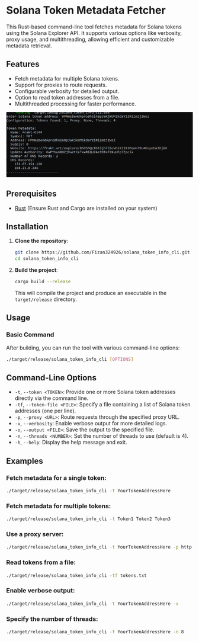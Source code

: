 # Solana Token Metadata Fetcher

This Rust-based command-line tool fetches metadata for Solana tokens using the Solana Explorer API. It supports various options like verbosity, proxy usage, and multithreading, allowing efficient and customizable metadata retrieval.

## Features
- Fetch metadata for multiple Solana tokens.
- Support for proxies to route requests.
- Configurable verbosity for detailed output.
- Option to read token addresses from a file.
- Multithreaded processing for faster performance.

![Example Image](demo/demo.png)

## Prerequisites
- [Rust](https://www.rust-lang.org/tools/install) (Ensure Rust and Cargo are installed on your system)

## Installation

1. **Clone the repository**:
    ```sh
    git clone https://github.com/Fizan324926/solana_token_info_cli.git
    cd solana_token_info_cli
    ```

2. **Build the project**:
    ```sh
    cargo build --release
    ```

   This will compile the project and produce an executable in the `target/release` directory.

## Usage

### Basic Command

After building, you can run the tool with various command-line options:

```sh
./target/release/solana_token_info_cli [OPTIONS]

```

## Command-Line Options

- `-t`, `--token <TOKEN>`: Provide one or more Solana token addresses directly via the command line.
- `-tf`, `--token-file <FILE>`: Specify a file containing a list of Solana token addresses (one per line).
- `-p`, `--proxy <URL>`: Route requests through the specified proxy URL.
- `-v`, `--verbosity`: Enable verbose output for more detailed logs.
- `-o`, `--output <FILE>`: Save the output to the specified file.
- `-n`, `--threads <NUMBER>`: Set the number of threads to use (default is 4).
- `-h`, `--help`: Display the help message and exit.

## Examples

### Fetch metadata for a single token:
```sh
./target/release/solana_token_info_cli -t YourTokenAddressHere
```

### Fetch metadata for multiple tokens:
```sh
./target/release/solana_token_info_cli -t Token1 Token2 Token3
```
### Use a proxy server:
```sh
./target/release/solana_token_info_cli -t YourTokenAddressHere -p http://yourproxy.com:8080
```
### Read tokens from a file:
```sh
./target/release/solana_token_info_cli -tf tokens.txt
```
### Enable verbose output:
```sh
./target/release/solana_token_info_cli -t YourTokenAddressHere -v
```
### Specify the number of threads:
```sh
./target/release/solana_token_info_cli -t YourTokenAddressHere -n 8
```
